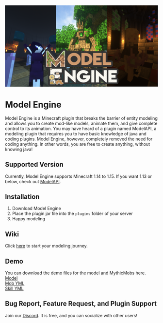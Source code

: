 ![Alt](/ModelEngineBanner.png )
# Model Engine
Model Engine is a Minecraft plugin that breaks the barrier of entity modeling and allows you to create mod-like models, animate them, and give complete control to its animation. You may have heard of a plugin named ModelAPI, a modeling plugin that requires you to have basic knowledge of java and coding plugins. Model Engine, however, completely removed the need for coding anything. In other words, you are free to create anything, without knowing java!

## Supported Version
Currently, Model Engine supports Minecraft 1.14 to 1.15. If you want 1.13 or below, check out [ModelAPI](https://www.spigotmc.org/resources/modelapi-custom-entity-model-manager.68014/).

## Installation
1. Download Model Engine
2. Place the plugin jar file into the `plugins` folder of your server
3. Happy modeling

## Wiki
Click [here](https://github.com/Ticxo/Model-Engine-Wiki/wiki) to start your modeling journey.

## Demo
You can download the demo files for the model and MythicMobs here.  
[Model](https://drive.google.com/file/d/1lSCIC0BnXt0Pw7VOsM_e6TCKQGTlMvFh/view?usp=sharing)  
[Mob YML](https://github.com/Ticxo/Model-Engine-Wiki/blob/master/wiki/KindletronJR.yml)  
[Skill YML](https://github.com/Ticxo/Model-Engine-Wiki/blob/master/wiki/KindletronSkills.yml)  

## Bug Report, Feature Request, and Plugin Support
Join our [Discord](https://discord.gg/vbdyuac). It is free, and you can socialize with other users!
